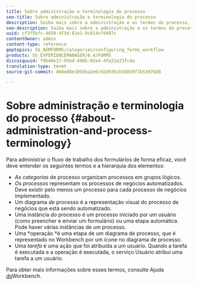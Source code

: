 ```yaml
---
title: Sobre administração e terminologia do processo
seo-title: Sobre administração e terminologia do processo
description: Saiba mais sobre a administração e os termos do processo, como instância do processo, diagrama do processo e operação.
seo-description: Saiba mais sobre a administração e os termos do processo, como instância do processo, diagrama do processo e operação.
uuid: cf3f5bfc-4650-4f3d-81e1-9c814cfd497c
contentOwner: admin
content-type: reference
geptopics: SG_AEMFORMS/categories/configuring_forms_workflow
products: SG_EXPERIENCEMANAGER/6.4/FORMS
discoiquuid: f9b40e1f-956d-498b-92e4-4fe21e23fc4a
translation-type: tm+mt
source-git-commit: d04e08e105bba2e6c92d93bcb58839f1b5307bd8

---
```



# Sobre administração e terminologia do processo {#about-administration-and-process-terminology}

Para administrar o fluxo de trabalho dos formulários de forma eficaz, você deve entender os seguintes termos e a hierarquia dos elementos:

* *As categorias* de processo organizam processos em grupos lógicos.
* *Os processos* representam os processos de negócios automatizados. Deve existir pelo menos um processo para cada processo de negócios implementado.
* Um diagrama *de* processo é a representação visual do processo de negócios que está sendo automatizado.
* Uma instância *do* processo é um processo iniciado por um usuário (como preencher e enviar um formulário) ou uma etapa automática. Pode haver várias instâncias de um processo.
* Uma *operação *é uma etapa de um diagrama de processo, que é representado no Workbench por um ícone no diagrama de processo.
* Uma *tarefa* é uma ação que foi atribuída a um usuário. Quando a tarefa é executada e a operação é executada, o serviço Usuário atribui uma tarefa a um usuário.

Para obter mais informações sobre esses termos, consulte Ajuda [do](https://www.adobe.com/go/learn_aemforms_workbench_63)Workbench.
